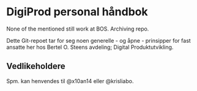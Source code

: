 # DigiProd personal håndbok

None of the mentioned still work at BOS. Archiving repo.

Dette Git-repoet tar for seg noen generelle - og åpne - prinsipper for fast ansatte her hos Bertel O. Steens avdeling; Digital Produktutvikling.

## Vedlikeholdere
Spm. kan henvendes til @x10an14 eller @krisliabo.
